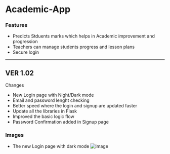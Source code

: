 # Academic-App

### Features

- Predicts Stduents marks which helps in Academic improvement and progression 
- Teachers can manage students progress and lesson plans 
- Secure login 

 ---
 VER 1.02
 ---
Changes 
 -  New Login page with Night/Dark mode
 -  Email and password lenght checking 
 -  Better speed where the login and signup are updated faster 
 -  Update all the libraries in Flask
 -  Improved the basic logic flow
 -  Password Confirmation added in Signup page
    
### Images

- The new Login page with dark mode 
![image](https://github.com/vegeta2op/Academic-App/assets/71753965/82f88b92-441f-4cb8-a927-c513e9534715)




